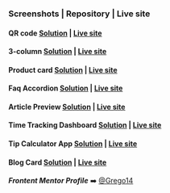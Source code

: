 ### Screenshots | Repository | Live site

#### QR code [**Solution**](https://github.com/Grego14/FrontendMentor_Challenges/tree/main/qr-code-component) | [**Live site**](https://grego14.github.io/FrontendMentor_Challenges/qr-code-component/)

#### 3-column [**Solution**](https://github.com/Grego14/FrontendMentor_Challenges/tree/main/3-column-preview-card-component-main) | [**Live site**](https://grego14.github.io/FrontendMentor_Challenges/3-column-preview-card-component/)

#### Product card [**Solution**](https://github.com/Grego14/FrontendMentor_Challenges/tree/main/product-preview-card-component-main) | [**Live site**](https://grego14.github.io/FrontendMentor_Challenges/product-preview-card-component/)

#### Faq Accordion [**Solution**](https://github.com/Grego14/FrontendMentor_Challenges/tree/main/faq-accordion-main) | [**Live site**](https://grego14.github.io/FrontendMentor_Challenges/faq-accordion-main/)

#### Article Preview [**Solution**](https://github.com/Grego14/FrontendMentor_Challenges/tree/main/.learning_paths/javascript-fundamentals/article-preview-component-master) | [**Live site**](https://grego14.github.io/FrontendMentor_Challenges/.learning_paths/javascript-fundamentals/article-preview-component-master/)

#### Time Tracking Dashboard [**Solution**](https://github.com/Grego14/FrontendMentor_Challenges/tree/main/.learning_paths/javascript-fundamentals/time-tracking-dashboard-main) | [**Live site**](https://grego14.github.io/FrontendMentor_Challenges/.learning_paths/javascript-fundamentals/time-tracking-dashboard-main/)

#### Tip Calculator App [**Solution**](https://github.com/Grego14/FrontendMentor_Challenges/tree/main/.learning_paths/javascript-fundamentals/tip-calculator-app-main) | [**Live site**](https://grego14.github.io/FrontendMentor_Challenges/.learning_paths/javascript-fundamentals/tip-calculator-app-main/)

#### Blog Card [**Solution**](https://github.com/Grego14/FrontendMentor_Challenges/tree/main/blog-preview-card-main) | [**Live site**](https://grego14.github.io/FrontendMentor_Challenges/blog-preview-card-main/)

<!--#### Results summary **|** [**Solution**](https://github.com/Grego14/Frontend-Mentor/tree/main/results-summary-component-main) **|** [**Live site**]()-->

***Frontent Mentor Profile*** ➡️ [@Grego14](https://www.frontendmentor.io/profile/Grego14)
